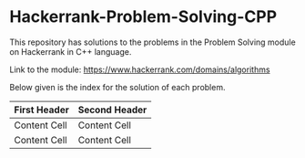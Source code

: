 # Hackerrank-Problem-Solving-CPP
This repository has solutions to the problems in the Problem Solving module on Hackerrank in C++ language.

Link to the module: https://www.hackerrank.com/domains/algorithms

Below given is the index for the solution of each problem.

| First Header  | Second Header |
| ------------- | ------------- |
| Content Cell  | Content Cell  |
| Content Cell  | Content Cell  |
